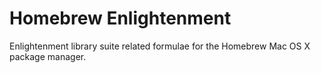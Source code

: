 # Homebrew Enlightenment

Enlightenment library suite related formulae for the Homebrew Mac OS X package
manager.
